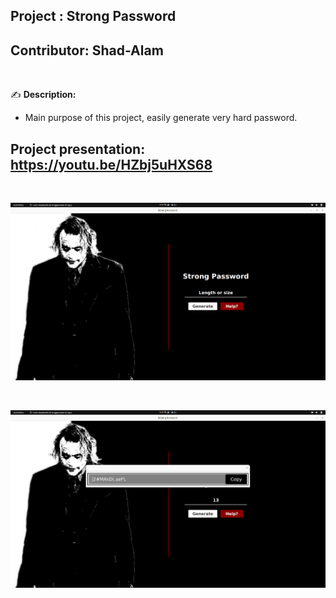 ## Project    : Strong Password
## Contributor: Shad-Alam 

<br/>

:writing_hand: **Description:** <br/>

- Main purpose of this project, easily generate very hard password. <br/>

## Project presentation: https://youtu.be/HZbj5uHXS68

<br/> 

![ezcv logo](https://github.com/Shad-Alam/Strong-Password/blob/main/Strong-Password/screenshots/s1.png)

<br/>

![ezcv logo](https://github.com/Shad-Alam/Strong-Password/blob/main/Strong-Password/screenshots/s2.png)
